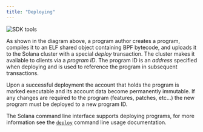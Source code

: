 ```yaml
---
title: "Deploying"
---
```


![SDK tools](/img/sdk-tools.svg)

As shown in the diagram above, a program author creates a program, compiles it to an ELF shared object containing BPF bytecode, and uploads it to the Solana cluster with a special _deploy_ transaction. The cluster makes it available to clients via a _program ID_. The program ID is an _address_ specified when deploying and is used to reference the program in subsequent transactions.

Upon a successful deployment the account that holds the program is marked executable and its account data become permanently immutable. If any changes are required to the program (features, patches, etc...) the new program must be deployed to a new program ID.

The Solana command line interface supports deploying programs, for more information see the [`deploy`](cli/usage.md#deploy-program) command line usage documentation.
